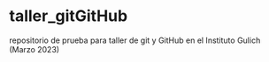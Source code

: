 # taller_gitGitHub
repositorio de prueba para taller de git y GitHub en el Instituto Gulich (Marzo 2023)
